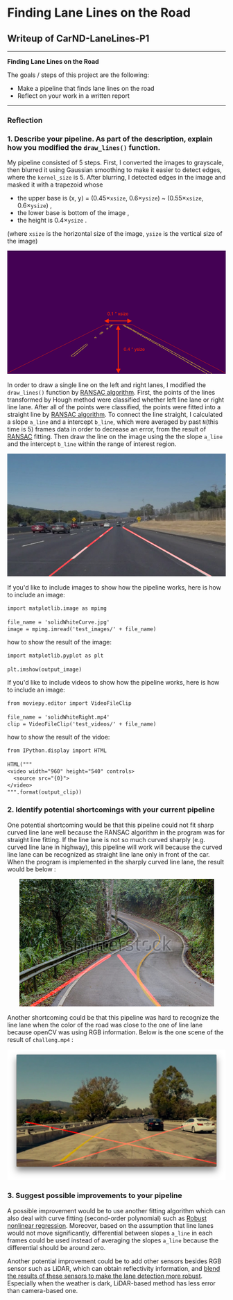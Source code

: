 # **Finding Lane Lines on the Road**

## Writeup of CarND-LaneLines-P1
---

**Finding Lane Lines on the Road**

The goals / steps of this project are the following:
* Make a pipeline that finds lane lines on the road
* Reflect on your work in a written report

---

### Reflection

### 1. Describe your pipeline. As part of the description, explain how you modified the `draw_lines()` function.

My pipeline consisted of 5 steps. First, I converted the images to grayscale, then blurred it using Gaussian smoothing to make it easier to detect edges, where the `kernel_size` is 5. After blurring, I detected edges in the image and masked it with a trapezoid whose
* the upper base is (x, y) = (0.45×`xsize`, 0.6×`ysize`) ~ (0.55×`xsize`, 0.6×`ysize`) ,
* the lower base is bottom of the image ,
* the height is 0.4×`ysize` .

(where `xsize` is the horizontal size of the image, `ysize` is the vertical size of the image)

<div style="text-align:center">
<img src="./test_images_output/masked_edge_image_interest_region.jpg">
</div>

In order to draw a single line on the left and right lanes, I modified the `draw_lines()` function by [RANSAC algorithm](http://scikit-learn.org/stable/auto_examples/linear_model/plot_ransac.html). First, the points of the lines transformed by Hough method were classified whether left line lane or right line lane. After all of the points were classified, the points were fitted into a straight line by [RANSAC algorithm](http://scikit-learn.org/stable/auto_examples/linear_model/plot_ransac.html). To connect the line straight, I calculated a slope `a_line` and a intercept `b_line`, which were averaged by past `N`(this time is 5) frames data in order to decrease an error, from the result of [RANSAC](http://scikit-learn.org/stable/auto_examples/linear_model/plot_ransac.html) fitting. Then draw the line on the image using the the slope `a_line` and the intercept `b_line` within the range of interest region.


<div style="text-align:center">
<img src="./test_images_output/output_image.jpg">
</div>

If you'd like to include images to show how the pipeline works, here is how to include an image:
```
import matplotlib.image as mpimg

file_name = 'solidWhiteCurve.jpg'
image = mpimg.imread('test_images/' + file_name)
```
how to show the result of the image:
```
import matplotlib.pyplot as plt

plt.imshow(output_image)
```

If you'd like to include videos to show how the pipeline works, here is how to include an image:
```
from moviepy.editor import VideoFileClip

file_name = 'solidWhiteRight.mp4'
clip = VideoFileClip('test_videos/' + file_name)
```
how to show the result of the vidoe:
```
from IPython.display import HTML

HTML("""
<video width="960" height="540" controls>
  <source src="{0}">
</video>
""".format(output_clip))
```

### 2. Identify potential shortcomings with your current pipeline


One potential shortcoming would be that this pipeline could not fit sharp curved line lane well because the RANSAC algorithm in the program was for straight line fitting. If the line lane is not so much curved sharply (e.g. curved line lane in highway), this pipeline will work will because the curved line lane can be recognized as straight line lane only in front of the car. When the program is implemented in the sharply curved line lane, the result would be below :

<div style="text-align:center">
<img src="./test_images_output/output_sharplyCurved.jpg">
</div>

Another shortcoming could be that this pipeline was hard to recognize the line lane when the color of the road was close to the one of line lane because openCV was using RGB information. Below is the one scene of the result of `challeng.mp4` :

<div style="text-align:center">
<img src="./test_images_output/output_challenge.jpg">
</div>


### 3. Suggest possible improvements to your pipeline

A possible improvement would be to use another fitting algorithm which can also deal with curve fitting (second-order polynomial) such as [Robust nonlinear regression](http://scipy-cookbook.readthedocs.io/items/robust_regression.html). Moreover, based on the assumption that line lanes would not move significantly, differential between slopes `a_line` in each frames could be used instead of averaging the slopes `a_line` because the differential should be around zero.

Another potential improvement could be to add other sensors besides RGB sensor such as LiDAR, which can obtain reflectivity information, and [blend the results of these sensors to make the lane detection more robust](https://www.google.com/amp/gpsworld.com/a-comparison-of-lidar-and-camera-based-lane-detection-systems/amp/). Especially when the weather is dark, LiDAR-based method has less error than camera-based one.

